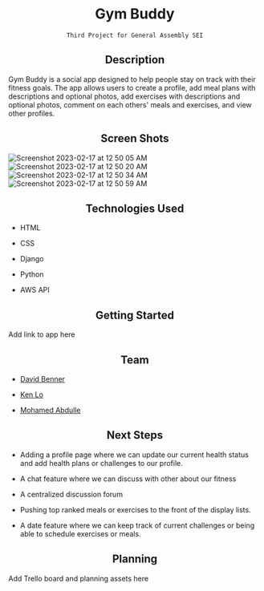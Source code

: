 <h1 align="center">Gym Buddy</h1>
<div align="center">

    Third Project for General Assembly SEI

</div>
<h2 align="center">Description</h2>
Gym Buddy is a social app designed to help people stay on track with their fitness goals. The app allows users to create a profile, add meal plans with descriptions and optional photos, add exercises with descriptions and optional photos, comment on each others' meals and exercises, and view other profiles.

<h2 align="center">Screen Shots</h2>

![Screenshot 2023-02-17 at 12 50 05 AM](https://user-images.githubusercontent.com/119465113/219563025-ec15882f-875f-4fb0-9411-205442ed067b.png)
![Screenshot 2023-02-17 at 12 50 20 AM](https://user-images.githubusercontent.com/119465113/219563037-9f00d638-a5cd-485e-9530-34c918106bf8.png)
![Screenshot 2023-02-17 at 12 50 34 AM](https://user-images.githubusercontent.com/119465113/219563051-2ee59d1e-431f-4764-aafb-0124da2416dd.png)
![Screenshot 2023-02-17 at 12 50 59 AM](https://user-images.githubusercontent.com/119465113/219563063-00cb686f-6c06-49c8-ba42-1a439ecea66e.png)



<h2 align="center">Technologies Used</h2>

- HTML

- CSS

- Django

- Python

- AWS API

<h2 align="center">Getting Started</h2>
Add link to app here

<h2 align="center">Team</h2>

- [David Benner](https://github.com/davebenner14)

- [Ken Lo](https://github.com/kenlo112)

- [Mohamed Abdulle](https://github.com/m7amed95)

<h2 align="center">Next Steps</h2>

- Adding a profile page where we can update our current health status and add health plans or challenges to our profile.

- A chat feature where we can discuss with other about our fitness

- A centralized discussion forum

- Pushing top ranked meals or exercises to the front of the display lists.

- A date feature where we can keep track of current challenges or being able to schedule exercises or meals.
<h2 align="center">Planning</h2>
Add Trello board and planning assets here
